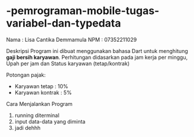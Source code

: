 # -pemrograman-mobile-tugas-variabel-dan-typedata
Nama : Lisa Cantika Demmamula
NPM : 07352211029

Deskripsi
Program ini dibuat menggunakan bahasa Dart untuk menghitung **gaji bersih karyawan**. Perhitungan didasarkan pada jam kerja per minggu, Upah per jam dan Status karyawan (tetap/kontrak)

Potongan pajak:
- Karyawan tetap : 10%
- Karyawan kontrak : 5%

Cara Menjalankan Program
1. running diterminal
2. input data-data yang diminta
3. jadi dehhh